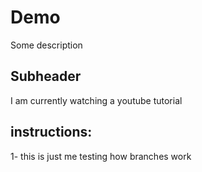 # Demo

Some description

## Subheader

I am currently watching a youtube tutorial

## instructions:

1- this is just me testing how branches work